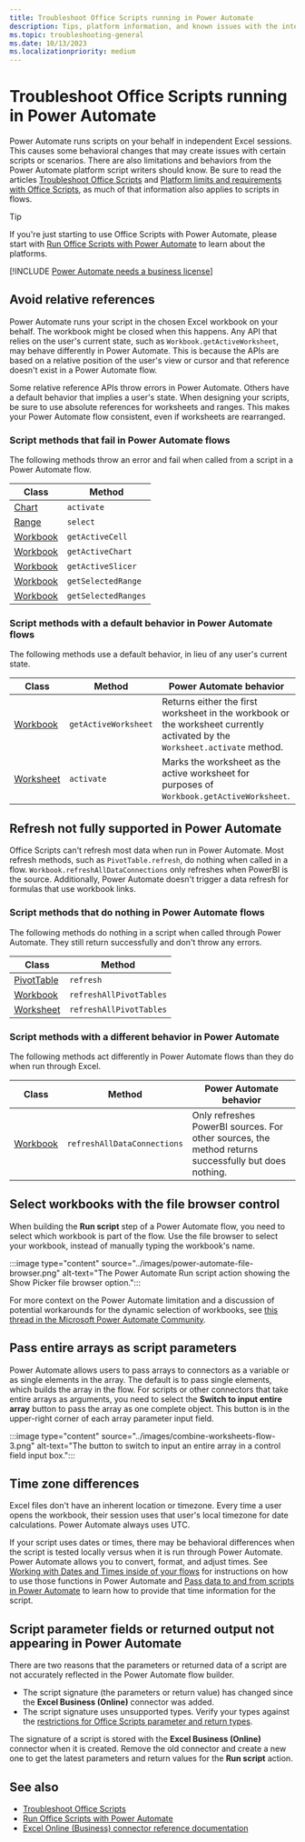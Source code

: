 ```yaml
---
title: Troubleshoot Office Scripts running in Power Automate
description: Tips, platform information, and known issues with the integration between Office Scripts and Power Automate.
ms.topic: troubleshooting-general
ms.date: 10/13/2023
ms.localizationpriority: medium
---
```


# Troubleshoot Office Scripts running in Power Automate

Power Automate runs scripts on your behalf in independent Excel sessions. This causes some behavioral changes that may create issues with certain scripts or scenarios. There are also limitations and behaviors from the Power Automate platform script writers should know. Be sure to read the articles [Troubleshoot Office Scripts](troubleshooting.md) and [Platform limits and requirements with Office Scripts](platform-limits.md), as much of that information also applies to scripts in flows.

> [!TIP]
> If you're just starting to use Office Scripts with Power Automate, please start with [Run Office Scripts with Power Automate](../develop/power-automate-integration.md) to learn about the platforms.

[!INCLUDE [Power Automate needs a business license](../includes/power-automate-needs-business.md)]

## Avoid relative references

Power Automate runs your script in the chosen Excel workbook on your behalf. The workbook might be closed when this happens. Any API that relies on the user's current state, such as `Workbook.getActiveWorksheet`, may behave differently in Power Automate. This is because the APIs are based on a relative position of the user's view or cursor and that reference doesn't exist in a Power Automate flow.

Some relative reference APIs throw errors in Power Automate. Others have a default behavior that implies a user's state. When designing your scripts, be sure to use absolute references for worksheets and ranges. This makes your Power Automate flow consistent, even if worksheets are rearranged.

### Script methods that fail in Power Automate flows

The following methods throw an error and fail when called from a script in a Power Automate flow.

| Class | Method |
|--|--|
| [Chart](/javascript/api/office-scripts/excelscript/excelscript.chart) | `activate` |
| [Range](/javascript/api/office-scripts/excelscript/excelscript.range) | `select` |
| [Workbook](/javascript/api/office-scripts/excelscript/excelscript.workbook) | `getActiveCell` |
| [Workbook](/javascript/api/office-scripts/excelscript/excelscript.workbook) | `getActiveChart` |
| [Workbook](/javascript/api/office-scripts/excelscript/excelscript.workbook) | `getActiveSlicer` |
| [Workbook](/javascript/api/office-scripts/excelscript/excelscript.workbook) | `getSelectedRange` |
| [Workbook](/javascript/api/office-scripts/excelscript/excelscript.workbook) | `getSelectedRanges` |

### Script methods with a default behavior in Power Automate flows

The following methods use a default behavior, in lieu of any user's current state.

| Class | Method | Power Automate behavior |
|--|--|--|
| [Workbook](/javascript/api/office-scripts/excelscript/excelscript.workbook) | `getActiveWorksheet` | Returns either the first worksheet in the workbook or the worksheet currently activated by the `Worksheet.activate` method. |
| [Worksheet](/javascript/api/office-scripts/excelscript/excelscript.worksheet) | `activate` | Marks the worksheet as the active worksheet for purposes of `Workbook.getActiveWorksheet`. |

## Refresh not fully supported in Power Automate

Office Scripts can't refresh most data when run in Power Automate. Most refresh methods, such as `PivotTable.refresh`, do nothing when called in a flow. `Workbook.refreshAllDataConnections` only refreshes when PowerBI is the source. Additionally, Power Automate doesn't trigger a data refresh for formulas that use workbook links.

### Script methods that do nothing in Power Automate flows

The following methods do nothing in a script when called through Power Automate. They still return successfully and don't throw any errors.

| Class | Method |
|--|--|
| [PivotTable](/javascript/api/office-scripts/excelscript/excelscript.pivottable) | `refresh` |
| [Workbook](/javascript/api/office-scripts/excelscript/excelscript.workbook) | `refreshAllPivotTables` |
| [Worksheet](/javascript/api/office-scripts/excelscript/excelscript.worksheet) | `refreshAllPivotTables` |

### Script methods with a different behavior in Power Automate

The following methods act differently in Power Automate flows than they do when run through Excel.

| Class | Method | Power Automate behavior |
|--|--|--|
| [Workbook](/javascript/api/office-scripts/excelscript/excelscript.workbook) | `refreshAllDataConnections` | Only refreshes PowerBI sources. For other sources, the method returns successfully but does nothing. |

## Select workbooks with the file browser control

When building the **Run script** step of a Power Automate flow, you need to select which workbook is part of the flow. Use the file browser to select your workbook, instead of manually typing the workbook's name.

:::image type="content" source="../images/power-automate-file-browser.png" alt-text="The Power Automate Run script action showing the Show Picker file browser option.":::

For more context on the Power Automate limitation and a discussion of potential workarounds for the dynamic selection of workbooks, see [this thread in the Microsoft Power Automate Community](https://powerusers.microsoft.com/t5/Power-Automate-Ideas/Allow-for-dynamic-quot-file-quot-value-for-excel-quot-get-a-row/idi-p/103091#).

## Pass entire arrays as script parameters

Power Automate allows users to pass arrays to connectors as a variable or as single elements in the array. The default is to pass single elements, which builds the array in the flow. For scripts or other connectors that take entire arrays as arguments, you need to select the **Switch to input entire array** button to pass the array as one complete object. This button is in the upper-right corner of each array parameter input field.

:::image type="content" source="../images/combine-worksheets-flow-3.png" alt-text="The button to switch to input an entire array in a control field input box.":::

## Time zone differences

Excel files don't have an inherent location or timezone. Every time a user opens the workbook, their session uses that user's local timezone for date calculations. Power Automate always uses UTC.

If your script uses dates or times, there may be behavioral differences when the script is tested locally versus when it is run through Power Automate. Power Automate allows you to convert, format, and adjust times. See [Working with Dates and Times inside of your flows](https://make.powerautomate.com/blog/working-with-dates-and-times/) for instructions on how to use those functions in Power Automate and [Pass data to and from scripts in Power Automate](../develop/power-automate-parameters-returns.md) to learn how to provide that time information for the script.

## Script parameter fields or returned output not appearing in Power Automate

There are two reasons that the parameters or returned data of a script are not accurately reflected in the Power Automate flow builder.

- The script signature (the parameters or return value) has changed since the **Excel Business (Online)** connector was added.
- The script signature uses unsupported types. Verify your types against the [restrictions for Office Scripts parameter and return types](../develop/power-automate-parameters-returns.md).

The signature of a script is stored with the **Excel Business (Online)** connector when it is created. Remove the old connector and create a new one to get the latest parameters and return values for the **Run script** action.

## See also

- [Troubleshoot Office Scripts](troubleshooting.md)
- [Run Office Scripts with Power Automate](../develop/power-automate-integration.md)
- [Excel Online (Business) connector reference documentation](/connectors/excelonlinebusiness/)

